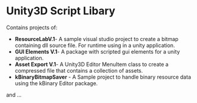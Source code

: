 # Unity3D Script Libary

Contains projects of:

 * **ResourceLabV.1**- A sample visual studio project to create a bitmap containing dll source file. For runtime using in a unity application.
 * **GUI Elements V.1**- A package with scripted gui elements for a unity application.
 * **Asset Export V.1**- A Unity3D Editor MenuItem class to create a compressed file that contains a collection of assets.
 * **kBinaryBitmapSaver** - A Sample project to handle binary resource data using the kBinary Editor package. 


 and ...